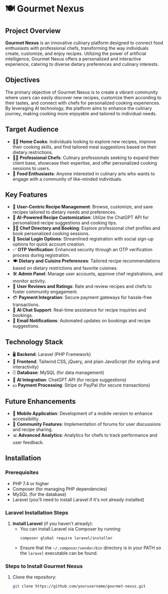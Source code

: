 # 🍽️ Gourmet Nexus

## Project Overview
**Gourmet Nexus** is an innovative culinary platform designed to connect food enthusiasts with professional chefs, transforming the way individuals create, customize, and enjoy recipes. Utilizing the power of artificial intelligence, Gourmet Nexus offers a personalized and interactive experience, catering to diverse dietary preferences and culinary interests.

## Objectives
The primary objective of Gourmet Nexus is to create a vibrant community where users can easily discover new recipes, customize them according to their tastes, and connect with chefs for personalized cooking experiences. By leveraging AI technology, the platform aims to enhance the culinary journey, making cooking more enjoyable and tailored to individual needs.

## Target Audience
- 👩‍🍳 **Home Cooks**: Individuals looking to explore new recipes, improve their cooking skills, and find tailored meal suggestions based on their dietary restrictions.
- 👨‍🍳 **Professional Chefs**: Culinary professionals seeking to expand their client base, showcase their expertise, and offer personalized cooking sessions to users.
- 🍴 **Food Enthusiasts**: Anyone interested in culinary arts who wants to engage with a community of like-minded individuals.

## Key Features
- 📜 **User-Centric Recipe Management**: Browse, customize, and save recipes tailored to dietary needs and preferences.
- 🤖 **AI-Powered Recipe Customization**: Utilize the ChatGPT API for personalized recipe suggestions and cooking tips.
- 👨‍🍳 **Chef Directory and Booking**: Explore professional chef profiles and book personalized cooking sessions.
- 🔐 **Social Login Options**: Streamlined registration with social sign-up options for quick account creation.
- ✅ **OTP Verification**: Enhanced security through an OTP verification process during registration.
- 🍽️ **Dietary and Cuisine Preferences**: Tailored recipe recommendations based on dietary restrictions and favorite cuisines.
- 🛠️ **Admin Panel**: Manage user accounts, approve chef registrations, and monitor activity.
- 🌟 **User Reviews and Ratings**: Rate and review recipes and chefs to foster community engagement.
- 💳 **Payment Integration**: Secure payment gateways for hassle-free transactions.
- 💬 **AI Chat Support**: Real-time assistance for recipe inquiries and bookings.
- 📧 **Email Notifications**: Automated updates on bookings and recipe suggestions.

## Technology Stack
- 🖥️ **Backend**: Laravel (PHP Framework)
- 🎨 **Frontend**: Tailwind CSS, jQuery, and plain JavaScript (for styling and interactivity)
- 🗄️ **Database**: MySQL (for data management)
- 🤖 **AI Integration**: ChatGPT API (for recipe suggestions)
- 💵 **Payment Processing**: Stripe or PayPal (for secure transactions)

## Future Enhancements
- 📱 **Mobile Application**: Development of a mobile version to enhance accessibility.
- 💬 **Community Features**: Implementation of forums for user discussions and recipe sharing.
- 📊 **Advanced Analytics**: Analytics for chefs to track performance and user feedback.

## Installation
### Prerequisites
- PHP 7.4 or higher
- Composer (for managing PHP dependencies)
- MySQL (for the database)
- Laravel (you'll need to install Laravel if it's not already installed)

### Laravel Installation Steps
1. **Install Laravel** (if you haven't already):
   - You can install Laravel via Composer by running:
     ```bash
     composer global require laravel/installer
     ```
   - Ensure that the `~/.composer/vendor/bin` directory is in your PATH so the `laravel` executable can be found.

### Steps to Install Gourmet Nexus
1. Clone the repository:
   ```bash
   git clone https://github.com/yourusername/gourmet-nexus.git

